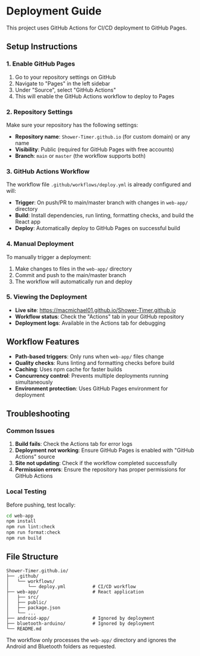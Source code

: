 # Deployment Guide

This project uses GitHub Actions for CI/CD deployment to GitHub Pages.

## Setup Instructions

### 1. Enable GitHub Pages

1. Go to your repository settings on GitHub
2. Navigate to "Pages" in the left sidebar
3. Under "Source", select "GitHub Actions"
4. This will enable the GitHub Actions workflow to deploy to Pages

### 2. Repository Settings

Make sure your repository has the following settings:

- **Repository name**: `Shower-Timer.github.io` (for custom domain) or any name
- **Visibility**: Public (required for GitHub Pages with free accounts)
- **Branch**: `main` or `master` (the workflow supports both)

### 3. GitHub Actions Workflow

The workflow file `.github/workflows/deploy.yml` is already configured and will:

- **Trigger**: On push/PR to main/master branch with changes in `web-app/` directory
- **Build**: Install dependencies, run linting, formatting checks, and build the React app
- **Deploy**: Automatically deploy to GitHub Pages on successful build

### 4. Manual Deployment

To manually trigger a deployment:

1. Make changes to files in the `web-app/` directory
2. Commit and push to the main/master branch
3. The workflow will automatically run and deploy

### 5. Viewing the Deployment

- **Live site**: https://macmichael01.github.io/Shower-Timer.github.io
- **Workflow status**: Check the "Actions" tab in your GitHub repository
- **Deployment logs**: Available in the Actions tab for debugging

## Workflow Features

- **Path-based triggers**: Only runs when `web-app/` files change
- **Quality checks**: Runs linting and formatting checks before build
- **Caching**: Uses npm cache for faster builds
- **Concurrency control**: Prevents multiple deployments running simultaneously
- **Environment protection**: Uses GitHub Pages environment for deployment

## Troubleshooting

### Common Issues

1. **Build fails**: Check the Actions tab for error logs
2. **Deployment not working**: Ensure GitHub Pages is enabled with "GitHub Actions" source
3. **Site not updating**: Check if the workflow completed successfully
4. **Permission errors**: Ensure the repository has proper permissions for GitHub Actions

### Local Testing

Before pushing, test locally:

```bash
cd web-app
npm install
npm run lint:check
npm run format:check
npm run build
```

## File Structure

```
Shower-Timer.github.io/
├── .github/
│   └── workflows/
│       └── deploy.yml          # CI/CD workflow
├── web-app/                    # React application
│   ├── src/
│   ├── public/
│   ├── package.json
│   └── ...
├── android-app/                # Ignored by deployment
├── bluetooth-arduino/          # Ignored by deployment
└── README.md
```

The workflow only processes the `web-app/` directory and ignores the Android and Bluetooth folders as requested. 